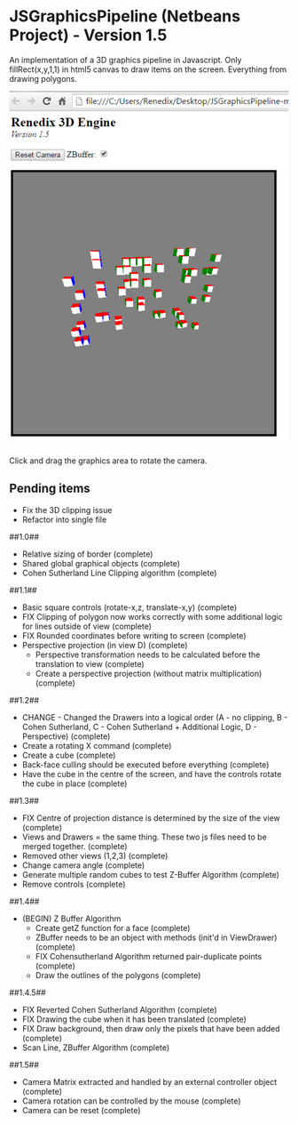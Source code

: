 # JSGraphicsPipeline (Netbeans Project) - Version 1.5

An implementation of a 3D graphics pipeline in Javascript. Only fillRect(x,y,1,1) in html5 canvas to draw items on the screen. Everything from drawing polygons.

![alt tag](https://raw.githubusercontent.com/Renedix/JsGraphicsPipeline/master/public_html/Screenshot.png)


Click and drag the graphics area to rotate the camera.

## Pending items ##
 - Fix the 3D clipping issue
 - Refactor into single file

##1.0##
 - Relative sizing of border (complete)
 - Shared global graphical objects (complete)
 - Cohen Sutherland Line Clipping algorithm (complete)
 
##1.1##
 - Basic square controls (rotate-x,z, translate-x,y) (complete)
 - FIX Clipping of polygon now works correctly with some additional logic for lines outside of view (complete)
 - FIX Rounded coordinates before writing to screen (complete)
 - Perspective projection (in view D) (complete)
	- Perspective transformation needs to be calculated before the translation to view (complete)
	- Create a perspective projection (without matrix multiplication) (complete)
	
##1.2##
 - CHANGE - Changed the Drawers into a logical order (A - no clipping, B -  Cohen Sutherland, C - Cohen Sutherland + Additional Logic, D - Perspective) (complete)
 - Create a rotating X command (complete)
 - Create a cube (complete)
 - Back-face culling should be executed before everything (complete)
 - Have the cube in the centre of the screen, and have the controls rotate the cube in place (complete)
 
##1.3##
 - FIX Centre of projection distance is determined by the size of the view (complete)
 - Views and Drawers = the same thing. These two js files need to be merged together. (complete)
 - Removed other views (1,2,3) (complete)
 - Change camera angle (complete)
 - Generate multiple random cubes to test Z-Buffer Algorithm (complete)
 - Remove controls (complete)

##1.4##
 - (BEGIN) Z Buffer Algorithm
	- Create getZ function for a face (complete)
	- ZBuffer needs to be an object with methods (init'd in ViewDrawer) (complete)
	- FIX Cohensutherland Algorithm returned pair-duplicate points (complete)
	- Draw the outlines of the polygons (complete)
	
##1.4.5##
 - FIX Reverted Cohen Sutherland Algorithm (complete)
 - FIX Drawing the cube when it has been translated (complete)
 - FIX Draw background, then draw only the pixels that have been added (complete)
 - Scan Line, ZBuffer Algorithm (complete)
 
##1.5##
 - Camera Matrix extracted and handled by an external controller object (complete)
 - Camera rotation can be controlled by the mouse (complete)
 - Camera can be reset (complete)
